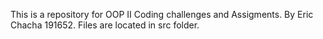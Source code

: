This is a repository for OOP II Coding challenges and Assigments. By Eric Chacha 191652.
Files are located in src folder.
